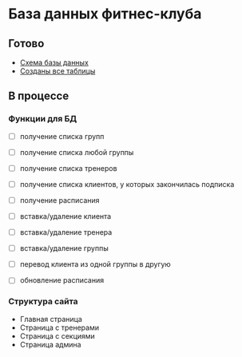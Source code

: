 # База данных фитнес-клуба

## Готово

* [Схема базы данных](https://dbdesigner.page.link/aBsVD7ALiKRhvowr8)
* [Созданы все таблицы](https://github.com/papey08/DB/tree/main/FitnessClub/create_quieries)

## В процессе

### Функции для БД

- [ ] получение списка групп
- [ ] получение списка любой группы
- [ ] получение списка тренеров
- [ ] получение списка клиентов, у которых закончилась подписка
- [ ] получение расписания
- [ ] вставка/удаление клиента
- [ ] вставка/удаление тренера
- [ ] вставка/удаление группы
- [ ] перевод клиента из одной группы в другую
- [ ] обновление расписания



### Структура сайта

* Главная страница
* Страница с тренерами
* Страница с секциями
* Страница админа

